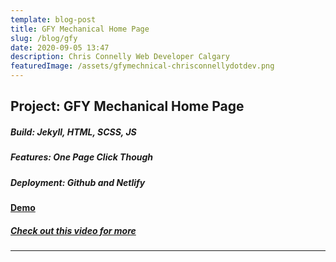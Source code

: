 ```yaml
---
template: blog-post
title: GFY Mechanical Home Page
slug: /blog/gfy
date: 2020-09-05 13:47
description: Chris Connelly Web Developer Calgary
featuredImage: /assets/gfymechnical-chrisconnellydotdev.png
---
```

## Project: GFY Mechanical Home Page

##### Build: Jekyll, HTML, SCSS, JS

##### Features: One Page Click Though

##### Deployment: Github and Netlify

#### [Demo](https://gfymechanical.ca)

##### [Check out this video for more](https://blog.chrisconnelly.dev/airtable/netlify/2020/09/03/netlify-airtable.html)

- - -